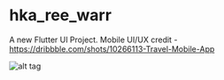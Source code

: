 # hka_ree_warr

A new Flutter UI Project.
Mobile UI/UX credit - https://dribbble.com/shots/10266113-Travel-Mobile-App

 ![alt tag](https://github.com/Lolliwin/hka_ree_warr/tree/master/screen_shorts/home.png) 
 
 




